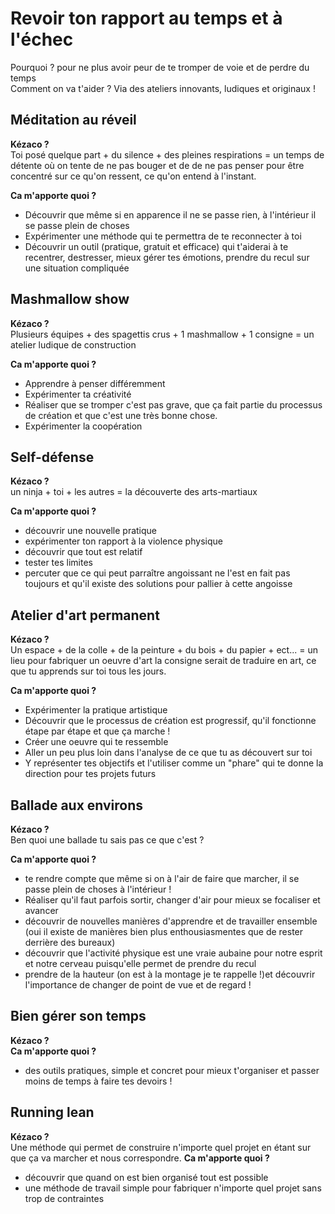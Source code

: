 # Revoir ton rapport au temps et à l'échec  
Pourquoi ? pour ne plus avoir peur de te tromper de voie et de perdre du temps  
Comment on va t'aider ? Via des ateliers innovants, ludiques et originaux !  

## Méditation au réveil
**Kézaco ?**  
Toi posé quelque part + du silence + des pleines respirations = un temps de détente où on tente de ne pas bouger et de de ne pas penser pour être concentré sur ce qu'on ressent, ce qu'on entend à l'instant.  

**Ca m'apporte quoi ?**  
- Découvrir que même si en apparence il ne se passe rien, à l'intérieur il se passe plein de choses  
- Expérimenter une méthode qui te permettra de te reconnecter à toi  
- Découvrir un outil (pratique, gratuit et efficace) qui t'aiderai à te recentrer, destresser, mieux gérer tes émotions, prendre du recul sur une situation compliquée  

## Mashmallow show
**Kézaco ?**  
Plusieurs équipes + des spagettis crus + 1 mashmallow + 1 consigne = un atelier ludique de construction  

**Ca m'apporte quoi ?**  
- Apprendre à penser différemment
- Expérimenter ta créativité
- Réaliser que se tromper c'est pas grave, que ça fait partie du processus de création et que c'est une très bonne chose.
- Expérimenter la coopération

## Self-défense  
**Kézaco ?**  
un ninja + toi + les autres = la découverte des arts-martiaux    

**Ca m'apporte quoi ?** 
- découvrir une nouvelle pratique
- expérimenter ton rapport à la violence physique
- découvrir que tout est relatif
- tester tes limites
- percuter que ce qui peut parraître angoissant ne l'est en fait  pas toujours et qu'il existe des solutions pour pallier à cette angoisse

## Atelier d'art permanent  
**Kézaco ?**  
Un espace + de la colle + de la peinture + du bois + du papier + ect... = un lieu pour fabriquer un oeuvre d'art
la consigne serait de traduire en art, ce que tu apprends sur toi tous les jours.  

**Ca m'apporte quoi ?** 
- Expérimenter la pratique artistique
- Découvrir que le processus de création est progressif, qu'il fonctionne étape par étape et que ça marche !
- Créer une oeuvre qui te ressemble
- Aller un peu plus loin dans l'analyse de ce que tu as découvert sur toi
- Y représenter tes objectifs et l'utiliser comme un "phare" qui te donne la direction pour tes projets futurs

## Ballade aux environs    
**Kézaco ?**  
Ben quoi une ballade tu sais pas ce que c'est ?  

**Ca m'apporte quoi ?**  
- te rendre compte que même si on à l'air de faire que marcher, il se passe plein de choses à l'intérieur !
- Réaliser qu'il faut parfois sortir, changer d'air pour mieux se focaliser et avancer
- découvrir de nouvelles manières d'apprendre et de travailler ensemble (oui il existe de manières bien plus enthousiasmentes que de rester derrière des bureaux)  
- découvrir que l'activité physique est une vraie aubaine pour notre esprit et notre cerveau puisqu'elle permet de prendre du recul  
- prendre de la hauteur (on est à la montage je te rappelle !)et découvrir l'importance de changer de point de vue et de regard !

## Bien gérer son temps  
**Kézaco ?**  
**Ca m'apporte quoi ?**  
- des outils pratiques, simple et concret pour mieux t'organiser et passer moins de temps à faire tes devoirs !

## Running lean  
**Kézaco ?**  
Une méthode qui permet de construire n'importe quel projet en étant sur que ça va marcher et nous correspondre.
**Ca m'apporte quoi ?**  
- découvrir que quand on est bien organisé tout est possible
- une méthode de travail simple pour fabriquer n'importe quel projet sans trop de contraintes
